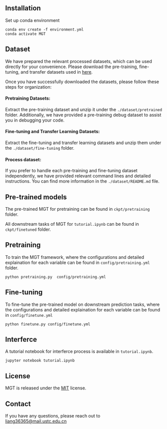 ## Installation

Set up conda environment

```
conda env create -f environment.yml
conda activate MGT
```

## Dataset 

We have prepared the relevant processed datasets, which can be used directly for your convenience. Please download the pre-training, fine-tuning, and transfer datasets used in [here](https://doi.org/10.5281/zenodo.15473642).

Once you have successfully downloaded the datasets, please follow these steps for organization:

#### Pretraining Datasets: 

Extract the pre-training dataset and unzip it under the `./dataset/pretrained` folder. Additionally, we have provided a pre-training debug dataset to assist you in debugging your code.

#### Fine-tuning and Transfer Learning Datasets:

Extract the fine-tuning and transfer learning datasets and unzip them under the `./dataset/fine-tuning` folder.

#### Process dataset:

If you prefer to handle each pre-training and fine-tuning dataset independently, we have provided relevant command lines and detailed instructions. You can find more information in the `./dataset/README.md` file.

## Pre-trained models

The pre-trained MGT for pretraining can be found in `ckpt/pretraining` folder. 

All downstream tasks of MGT for `tutorial.ipynb` can be found in `ckpt/finetuned` folder.

## Pretraining

To train the MGT framework, where the configurations and detailed explaination for each variable can be found in `config/pretraining.yml` folder.

```
python pretraining.py  config/pretraining.yml
```

## Fine-tuning 

To fine-tune the pre-trained model on downstream prediction tasks, where the configurations and detailed explaination for each variable can be found in `config/finetune.yml`

```
python finetune.py config/finetune.yml
```

## Interferce

A tutorial notebook for interferce process is available in `tutorial.ipynb`.

```
jupyter notebook tutorial.ipynb
```

## License

MGT is released under the [MIT](LICENSE) license.

## Contact

If you have any questions, please reach out to liang36365@mail.ustc.edu.cn
